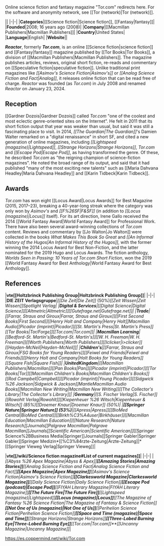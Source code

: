 Online science fiction and fantasy magazine
"Tor.com" redirects here. For the software and anonymity network, see [[Tor (network)\|Tor (network)]].


||
|-|-|
|**Categories**|[[Science fiction\|Science fiction]], [[Fantasy\|fantasy]]|
|**Founded**|2008; 16 years ago (2008)|
|**Company**|[[Macmillan Publishers\|Macmillan Publishers]]|
|**Country**|United States|
|**Language**|English|
|**Website**||

***Reactor***, formerly ***Tor.com***, is an online [[Science fiction\|science fiction]] and [[Fantasy\|fantasy]] magazine published by [[Tor Books\|Tor Books]], a division of [[Macmillan Publishers\|Macmillan Publishers]]. The magazine publishes articles, reviews, original short fiction, re-reads and commentary on [[Speculative fiction\|speculative fiction]]. Unlike traditional print magazines like *[[Asimov's Science Fiction\|Asimov's]]* or *[[Analog Science Fiction and Fact\|Analog]]*, it releases online fiction that can be read free of charge.
*Reactor* was founded (as *Tor.com*) in July 2008 and renamed *Reactor* on January 23, 2024.

## Reception
[[Gardner Dozois\|Gardner Dozois]] called *Tor.com* "one of the coolest and most eclectic genre-oriented sites on the Internet". He felt in 2011 that its short fiction output that year was weaker than usual, but said it was still a fascinating place to visit. In 2014, *[[The Guardian\|The Guardian]]*'s Damien Walter remarked on a "digital renaissance" in short SF, and cited a new generation of online magazines, including *[[Lightspeed (magazine)\|Lightspeed]]*, *[[Strange Horizons\|Strange Horizons]]*, *Tor.com* and *[[Escape Pod\|Escape Pod]]*, as having transformed the genre. Of these, he described *Tor.com* as "the reigning champion of science-fiction magazines". He noted the broad range of its output, and said that it had published "many of the most exciting new talents" such as [[Maria Dahvana Headley\|Maria Dahvana Headley]] and [[Karin Tidbeck\|Karin Tidbeck]].

## Awards
*Tor.com* has won eight [[Locus Award\|Locus Awards]] for Best Magazine (2015, 2017–23), breaking a 40-year-long streak where the category was only won by *Asimov's* and *[[F%26SF\|F&SF]]* (in addition to *[[Locus (magazine)\|Locus]]* itself). For its art direction, Irene Gallo received the 2014 [[World Fantasy Award\|World Fantasy Award]] for Professional Work.
There have also been several award-winning collections of *Tor.com* content. Reviews and commentary by [[Jo Walton\|Jo Walton]] were collected in the books *What Makes This Book So Great* and *[[An Informal History of the Hugos\|An Informal History of the Hugos]]*, with the former winning the 2014 Locus Award for Best Non-Fiction, and the latter nominated for the 2019 Hugo and Locus Awards. The fiction anthology, *Worlds Seen in Passing: 10 Years of Tor.com Short Fiction*, won the 2019 [[World Fantasy Award for Best Anthology\|World Fantasy Award for Best Anthology]].

## References


|**vte[[Holtzbrinck Publishing Group\|Holtzbrinck Publishing Group]]**|
|-|-|
|**DIE ZEIT Verlagsgruppe**|*[[Die Zeit\|Die Zeit]]* (50%)*[[Zeit Wissen\|Zeit Wissen]]*Spotlight Verlag|
|**Digital & Services**|[[Digital Science\|Digital Science]][[Altmetric\|Altmetric]][[Gutefrage.net\|Gutefrage.net]]|
|**Trade**|[[Farrar, Straus and Giroux\|Farrar, Straus and Giroux]][[First Second Books\|First Second]][[Henry Holt and Company\|Henry Holt]]Macmillan Audio[[Picador (imprint)\|Picador]][[St. Martin's Press\|St. Martin's Press]][[Tor Books\|Tor/Forge]][[Tor.com\|Tor.com]]|
|**Macmillan Learning**|[[Bedford-St. Martin's\|Bedford-St. Martin's]][[W. H. Freeman\|W. H. Freeman]][[Worth Publishers\|Worth Publishers]][[Iclicker\|i>clicker]][[Hayden-McNeil\|Hayden-McNeil]]|
|**Children's**|[[Farrar, Straus and Giroux\|FSG Books for Young Readers]][[Feiwel and Friends\|Feiwel and Friends]][[Henry Holt and Company\|Holt Books for Young Readers]][[Square Fish\|Square Fish]]|
|**UnitedKingdom**|[[Macmillan Publishers\|Macmillan]][[Pan Books\|Pan]][[Picador (imprint)\|Picador]][[Tor Books\|Tor]][[Macmillan Children's Books\|Macmillan Children's Books]][[Rod Campbell\|Campbell]][[Picador (imprint)\|Young Picador]][[Sidgwick %26 Jackson\|Sidgwick & Jackson]]MantleMacmillan Audio Books[[Macmillan New Writing\|Macmillan New Writing]][[The Collector's Library\|The Collector's Library]]|
|**Germany**|[[S. Fischer Verlag\|S. Fischer]][[Rowohlt Verlag\|Rowohlt]][[Kiepenheuer %26 Witsch\|Kiepenheuer & Witsch]] (85%)[[Droemer Knaur\|Droemer Knaur]] (50%)|
|**[[Springer Nature\|Springer Nature]] (53%)**|[[Apress\|Apress]][[BioMed Central\|BioMed Central]][[Birkh%C3%A4user\|Birkhäuser]][[Macmillan Education\|Macmillan Education]][[Nature Research\|Nature Research]]Journals[[Palgrave Macmillan\|Palgrave Macmillan]]Journals*[[Scientific American\|Scientific American]]*[[Springer Science%2BBusiness Media\|Springer]]Journals[[Springer Gabler\|Springer Gabler]]Springer Medizin*[[%C3%84rzte-Zeitung\|Ärzte-Zeitung]]*[[Springer Vieweg Verlag\|Springer Vieweg]]|

|**vte[[/wiki/Science fiction magazine#List of current magazines]]**|
|-|-|
|*[[Abyss %26 Apex Magazine\|Abyss & Apex]]**[[Amazing Stories\|Amazing Stories]]**[[Analog Science Fiction and Fact\|Analog Science Fiction and Fact]]**[[Apex Magazine\|Apex Magazine]]**[[Asimov's Science Fiction\|Asimov's Science Fiction]]**[[Clarkesworld Magazine\|Clarkesworld Magazine]]**[[Daily Science Fiction\|Daily Science Fiction]]**[[Escape Pod (podcast)\|Escape Pod]]**[[FIYAH Literary Magazine\|FIYAH Literary Magazine]]**[[The Future Fire\|The Future Fire]]**[[Lightspeed (magazine)\|Lightspeed]]**[[Locus (magazine)\|Locus]]**[[The Magazine of Fantasy %26 Science Fiction\|The Magazine of Fantasy & Science Fiction]]**[[Not One of Us (magazine)\|Not One of Us]]**[[Perihelion Science Fiction\|Perihelion Science Fiction]]**[[Space and Time (magazine)\|Space and Time]]**[[Strange Horizons\|Strange Horizons]]**[[Three-Lobed Burning Eye\|Three-Lobed Burning Eye]]**[[Tor.com\|Tor.com]]**[[Uncanny Magazine\|Uncanny Magazine]]*|






https://es.coppermind.net/wiki/Tor.com